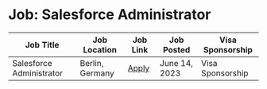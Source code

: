 # Job: Salesforce Administrator

| Job Title | Job Location | Job Link | Job Posted | Visa Sponsorship |
| --- | --- | --- | --- | --- |
| Salesforce Administrator | Berlin, Germany | [Apply](https://www.leapsome.com/careers?ashby_jid=ee5f98e5-e51c-4aa1-b3cb-dbc2cffbeab3) | June 14, 2023 | Visa Sponsorship |
